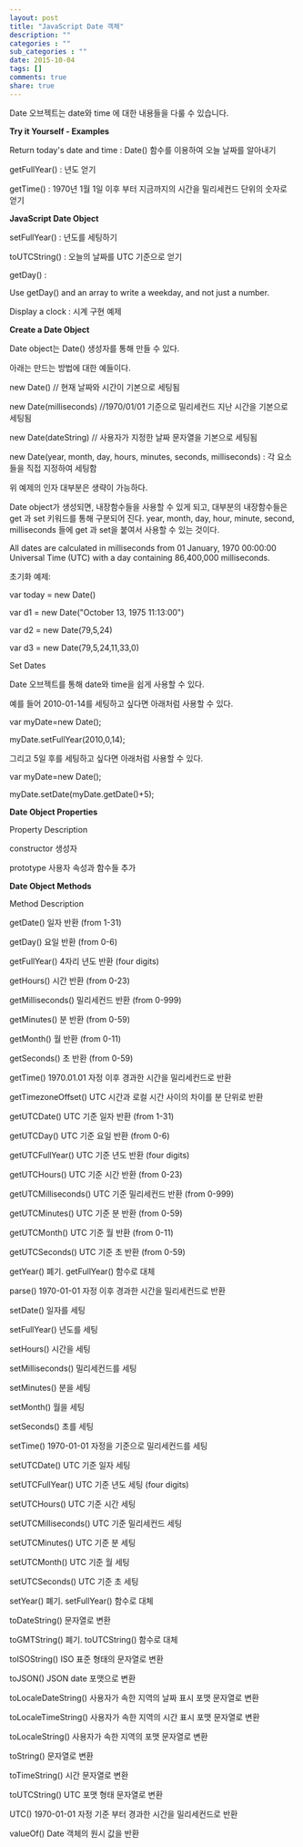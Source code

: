 ```yaml
---
layout: post
title: "JavaScript Date 객체"
description: ""
categories : ""
sub_categories : ""
date: 2015-10-04
tags: []
comments: true
share: true
---
```


Date 오브젝트는 date와 time 에 대한 내용들을 다룰 수 있습니다.

  

**Try it Yourself - Examples**

Return today's date and time : Date() 함수를 이용하여 오늘 날짜를 알아내기

getFullYear() : 년도 얻기

getTime() : 1970년 1월 1일 이후 부터 지금까지의 시간을 밀리세컨드 단위의 숫자로 얻기

  

  

**JavaScript Date Object**

setFullYear() : 년도를 세팅하기

toUTCString() : 오늘의 날짜를 UTC 기준으로 얻기

getDay() :

Use getDay() and an array to write a weekday, and not just a number.

Display a clock : 시계 구현 예제

  

  

**Create a Date Object**

  

Date object는 Date() 생성자를 통해 만들 수 있다.

아래는 만드는 방법에 대한 예들이다.

new Date() // 현재 날짜와 시간이 기본으로 세팅됨

new Date(milliseconds) //1970/01/01 기준으로 밀리세컨드 지난 시간을 기본으로 세팅됨

new Date(dateString) // 사용자가 지정한 날짜 문자열을 기본으로 세팅됨

new Date(year, month, day, hours, minutes, seconds, milliseconds) : 각 요소들을 직접
지정하여 세팅함

  

위 예제의 인자 대부분은 생략이 가능하다.

Date object가 생성되면, 내장함수들을 사용할 수 있게 되고, 대부분의 내장함수들은 get 과 set 키워드를 통해 구분되어 진다.
year, month, day, hour, minute, second, milliseconds 들에 get 과 set을 붙여서 사용할 수
있는 것이다.

All dates are calculated in milliseconds from 01 January, 1970 00:00:00
Universal Time (UTC) with a day containing 86,400,000 milliseconds.

  

초기화 예제:

var today = new Date()

var d1 = new Date("October 13, 1975 11:13:00")

var d2 = new Date(79,5,24)

var d3 = new Date(79,5,24,11,33,0)

  

Set Dates

Date 오브젝트를 통해 date와 time을 쉽게 사용할 수 있다.

예를 들어 2010-01-14를 세팅하고 싶다면 아래처럼 사용할 수 있다.

var myDate=new Date();

myDate.setFullYear(2010,0,14);

그리고 5일 후를 세팅하고 싶다면 아래처럼 사용할 수 있다.

var myDate=new Date();

myDate.setDate(myDate.getDate()+5);

  

  

**Date Object Properties**

Property Description

constructor 생성자

prototype 사용자 속성과 함수들 추가

  

  

**Date Object Methods**

Method Description

getDate() 일자 반환 (from 1-31)

getDay() 요일 반환 (from 0-6)

getFullYear() 4자리 년도 반환 (four digits)

getHours() 시간 반환 (from 0-23)

getMilliseconds() 밀리세컨드 반환 (from 0-999)

getMinutes() 분 반환 (from 0-59)

getMonth() 월 반환 (from 0-11)

getSeconds() 초 반환 (from 0-59)

getTime() 1970.01.01 자정 이후 경과한 시간을 밀리세컨드로 반환

getTimezoneOffset() UTC 시간과 로컬 시간 사이의 차이를 분 단위로 반환

getUTCDate() UTC 기준 일자 반환 (from 1-31)

getUTCDay() UTC 기준 요일 반환 (from 0-6)

getUTCFullYear() UTC 기준 년도 반환 (four digits)

getUTCHours() UTC 기준 시간 반환 (from 0-23)

getUTCMilliseconds() UTC 기준 밀리세컨드 반환 (from 0-999)

getUTCMinutes() UTC 기준 분 반환 (from 0-59)

getUTCMonth() UTC 기준 월 반환 (from 0-11)

getUTCSeconds() UTC 기준 초 반환 (from 0-59)

getYear() 폐기. getFullYear() 함수로 대체

parse() 1970-01-01 자정 이후 경과한 시간을 밀리세컨드로 반환

setDate() 일자를 세팅

setFullYear() 년도를 세팅

setHours() 시간을 세팅

setMilliseconds() 밀리세컨드를 세팅

setMinutes() 분을 세팅

setMonth() 월을 세팅

setSeconds() 초를 세팅

setTime() 1970-01-01 자정을 기준으로 밀리세컨드를 세팅

setUTCDate() UTC 기준 일자 세팅

setUTCFullYear() UTC 기준 년도 세팅 (four digits)

setUTCHours() UTC 기준 시간 세팅

setUTCMilliseconds()  UTC 기준 밀리세컨드 세팅

setUTCMinutes() UTC 기준 분 세팅

setUTCMonth() UTC 기준 월 세팅

setUTCSeconds() UTC 기준 초 세팅

setYear() 폐기. setFullYear() 함수로 대체

toDateString() 문자열로 변환

toGMTString() 폐기. toUTCString() 함수로 대체

toISOString() ISO 표준 형태의 문자열로 변환

toJSON() JSON date 포맷으로 변환

toLocaleDateString() 사용자가 속한 지역의 날짜 표시 포맷 문자열로 변환

toLocaleTimeString() 사용자가 속한 지역의 시간 표시 포맷 문자열로 변환

toLocaleString() 사용자가 속한 지역의 포맷 문자열로 변환

toString() 문자열로 변환

toTimeString() 시간 문자열로 변환

toUTCString() UTC 포맷 형태 문자열로 변환

UTC() 1970-01-01 자정 기준 부터 경과한 시간을 밀리세컨드로 반환

valueOf() Date 객체의 원시 값을 반환

